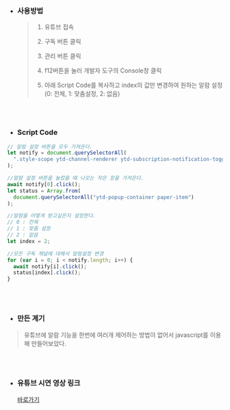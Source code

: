 - ### **사용방법**
  > 1.  유튜브 접속
  >
  > 2.  구독 버튼 클릭
  >
  > 3.  관리 버튼 클릭
  >
  > 4.  f12버튼을 눌러 개발자 도구의 Console창 클릭
  >
  > 5.  아래 Script Code를 복사하고 index의 값만 변경하여 원하는 알람 설정 (0: 전체, 1: 맞춤설정, 2: 없음)

<br><br>

- ### **Script Code**

```javascript
// 알람 설정 버튼을 모두 가져온다.
let notify = document.querySelectorAll(
  ".style-scope ytd-channel-renderer ytd-subscription-notification-toggle-button-renderer"
);

//알람 설정 버튼을 눌렀을 때 나오는 작은 창을 가져온다.
await notify[0].click();
let status = Array.from(
  document.querySelectorAll("ytd-popup-container paper-item")
);

//알람을 어떻게 받고싶은지 설정한다.
// 0 : 전체
// 1 : 맞춤 설정
// 2 : 없음
let index = 2;

//모든 구독 채널에 대해서 알람설정 변경
for (var i = 0; i < notify.length; i++) {
  await notify[i].click();
  status[index].click();
}
```

<br><br>

- ### **만든 계기**

> 유튜브에 알람 기능을 한번에 여러개 제어하는 방법이 없어서 javascript를 이용해 만들어보았다.

<br><br>

- ### **유튜브 시연 영상 링크**
  [바로가기](https://www.youtube.com/watch?v=s_UY_t-lfWc&feature=youtu.be)
